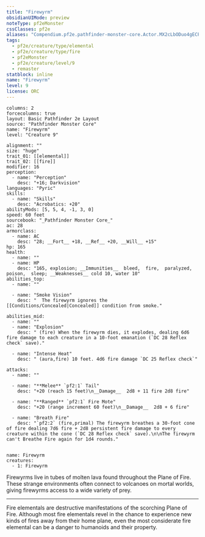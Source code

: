 ```yaml
---
title: "Firewyrm"
obsidianUIMode: preview
noteType: pf2eMonster
cssClasses: pf2e
aliases: "Compendium.pf2e.pathfinder-monster-core.Actor.MX2cLbODuo4gECPJ" 
tags:
  - pf2e/creature/type/elemental
  - pf2e/creature/type/fire
  - pf2eMonster
  - pf2e/creature/level/9
  - remaster
statblock: inline
name: "Firewyrm"
level: 9
license: ORC
---
```


```statblock
columns: 2
forcecolumns: true
layout: Basic Pathfinder 2e Layout
source: "Pathfinder Monster Core"
name: "Firewyrm"
level: "Creature 9"

alignment: ""
size: "huge"
trait_01: [[elemental]]
trait_02: [[fire]]
modifier: 16
perception:
  - name: "Perception"
    desc: "+16; Darkvision"
languages: "Pyric"
skills:
  - name: "Skills"
    desc: "Acrobatics: +20"
abilityMods: [5, 5, 4, -1, 3, 0]
speed: 60 feet
sourcebook: "_Pathfinder Monster Core_"
ac: 28
armorclass:
  - name: AC
    desc: "28; __Fort__ +18, __Ref__ +20, __Will__ +15"
hp: 165
health:
  - name: ""
  - name: HP
    desc: "165, explosion; __Immunities__  bleed,  fire,  paralyzed,  poison,  sleep; __Weaknesses__ cold 10, water 10"
abilities_top:
  - name: ""

  - name: "Smoke Vision"
    desc: "  The firewyrm ignores the [[Conditions/Concealed|Concealed]] condition from smoke."

abilities_mid:
  - name: ""
  - name: "Explosion"
    desc: " (fire) When the firewyrm dies, it explodes, dealing 6d6 fire damage to each creature in a 10-foot emanation (`DC 28 Reflex check` save)."

  - name: "Intense Heat"
    desc: " (aura,fire) 10 feet. 4d6 fire damage `DC 25 Reflex check`"

attacks:
  - name: ""

  - name: "**Melee** `pf2:1` Tail"
    desc: "+20 (reach 15 feet)\n__Damage__  2d8 + 11 fire 2d8 fire"

  - name: "**Ranged** `pf2:1` Fire Mote"
    desc: "+20 (range increment 60 feet)\n__Damage__  2d8 + 6 fire"

  - name: "Breath Fire"
    desc: "`pf2:2` (fire,primal) The firewyrm breathes a 30-foot cone of fire dealing 7d6 fire + 2d8 persistent fire damage to every creature within the cone (`DC 28 Reflex check` save).\n\nThe firewyrm can't Breathe Fire again for 1d4 rounds."
 
```

```encounter-table
name: Firewyrm
creatures:
  - 1: Firewyrm
```



Firewyrms live in tubes of molten lava found throughout the Plane of Fire. These strange environments often connect to volcanoes on mortal worlds, giving firewyrms access to a wide variety of prey.

* * *

Fire elementals are destructive manifestations of the scorching Plane of Fire. Although most fire elementals revel in the chance to experience new kinds of fires away from their home plane, even the most considerate fire elemental can be a danger to humanoids and their property.

